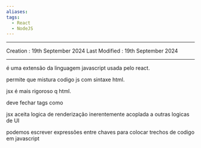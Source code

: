 ```yaml
---
aliases: 
tags:
  - React
  - NodeJS
---
```

---
Creation : 19th September 2024
Last Modified : 19th September 2024
___

é uma extensão da linguagem javascript usada pelo react.

permite que mistura codigo js com sintaxe html.

jsx é mais rigoroso q html.

deve fechar tags como <br />

jsx aceita logica de renderização inerentemente acoplada a outras logicas de UI

podemos escrever expressões entre chaves para colocar trechos de codigo em javascript

